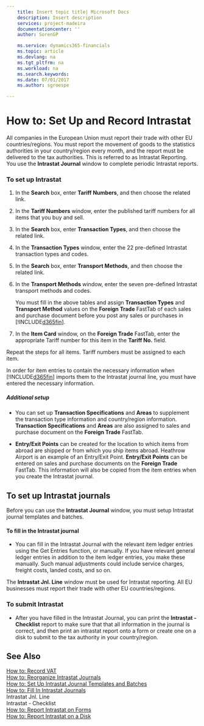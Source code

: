 ```yaml
---
    title: Insert topic title| Microsoft Docs
    description: Insert description
    services: project-madeira
    documentationcenter: ''
    author: SorenGP

    ms.service: dynamics365-financials
    ms.topic: article
    ms.devlang: na
    ms.tgt_pltfrm: na
    ms.workload: na
    ms.search.keywords:
    ms.date: 07/01/2017
    ms.author: sgroespe

---
```

# How to: Set Up and Record Intrastat
All companies in the European Union must report their trade with other EU countries/regions. You must report the movement of goods to the statistics authorities in your country/region every month, and the report must be delivered to the tax authorities. This is referred to as Intrastat Reporting. You use the **Intrastat Journal** window to complete periodic Intrastat reports.  
  
### To set up Intrastat  
  
1.  In the **Search** box, enter **Tariff Numbers**, and then choose the related link.  
  
2.  In the **Tariff Numbers** window, enter the published tariff numbers for all items that you buy and sell.   
  
3.  In the **Search** box, enter **Transaction Types**, and then choose the related link.  
  
4.  In the **Transaction Types** window, enter the 22 pre-defined Intrastat transaction types and codes.  
  
5.  In the **Search** box, enter **Transport Methods**, and then choose the related link.  
  
6.  In the **Transport Methods** window, enter the seven pre-defined Intrastat transport methods and codes.  
  
     You must fill in the above tables and assign **Transaction Types** and **Transport Method** values on the **Foreign Trade** FastTab of each sales and purchase document before you post any sales or purchases in [!INCLUDE[d365fin](../../includes/d365fin_md.md)].  
  
7.  In the **Item Card** window, on the **Foreign Trade** FastTab, enter the appropriate Tariff number for this item in the **Tariff No.** field.  
  
 Repeat the steps for all items. Tariff numbers must be assigned to each item.  
  
 In order for item entries to contain the necessary information when [!INCLUDE[d365fin](../../includes/d365fin_md.md)] imports them to the Intrastat journal line, you must have entered the necessary information.  
  
##### Additional setup  
  
-   You can set up **Transaction Specifications** and **Areas** to supplement the transaction type information and country/region information. **Transaction Specifications** and **Areas** are also assigned to sales and purchase document on the **Foreign Trade** FastTab.  
  
-   **Entry/Exit Points** can be created for the location to which items from abroad are shipped or from which you ship items abroad. Heathrow Airport is an example of an Entry/Exit Point. **Entry/Exit Points** can be entered on sales and purchase documents on the **Foreign Trade** FastTab. This information will also be copied from the item entries when you create the Intrastat journal.  
  
## To set up Intrastat journals  
 Before you can use the **Intrastat Journal** window, you must setup Intrastat journal templates and batches.  
  
#### To fill in the Intrastat journal  
  
-   You can fill in the Intrastat Journal with the relevant item ledger entries using the Get Entries function, or manually. If you have relevant general ledger entries in addition to the item ledger entries, you make these manually. Such manual adjustments could include service charges, freight costs, landed costs, and so on.  
  
 The **Intrastat Jnl. Line** window must be used for Intrastat reporting. All EU businesses must report their trade with other EU countries/regions.  
  
### To submit Intrastat  
  
-   After you have filled in the Intrastat Journal, you can print the **Intrastat - Checklist** report to make sure that that all information in the journal is correct, and then print an intrastat report onto a form or create one on a disk to submit to the tax authority in your country/region.  
  
## See Also  
 [How to: Record VAT](../how-to-record-vat.md)   
 [How to: Reorganize Intrastat Journals](../how-to-reorganize-intrastat-journals.md)   
 [How to: Set Up Intrastat Journal Templates and Batches](../how-to-set-up-intrastat-journal-templates-and-batches.md)   
 [How to: Fill In Intrastat Journals](../how-to-fill-in-intrastat-journals.md)   
 Intrastat Jnl. Line   
 Intrastat - Checklist   
 [How to: Report Intrastat on Forms](../how-to-report-intrastat-on-forms.md)   
 [How to: Report Intrastat on a Disk](../how-to-report-intrastat-on-a-disk.md)